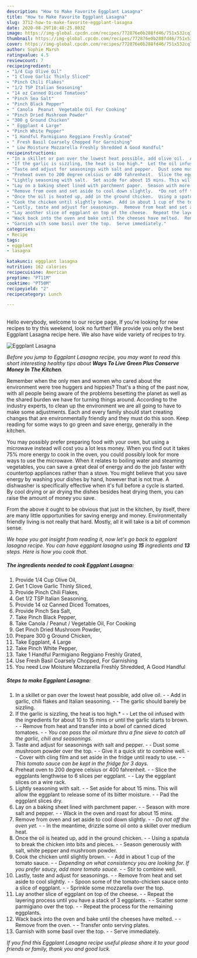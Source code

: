 ```yaml
---
description: "How to Make Favorite Eggplant Lasagna"
title: "How to Make Favorite Eggplant Lasagna"
slug: 3712-how-to-make-favorite-eggplant-lasagna
date: 2020-08-29T10:48:25.803Z
image: https://img-global.cpcdn.com/recipes/772876e0b288fd46/751x532cq70/eggplant-lasagna-recipe-main-photo.jpg
thumbnail: https://img-global.cpcdn.com/recipes/772876e0b288fd46/751x532cq70/eggplant-lasagna-recipe-main-photo.jpg
cover: https://img-global.cpcdn.com/recipes/772876e0b288fd46/751x532cq70/eggplant-lasagna-recipe-main-photo.jpg
author: Sophie Marsh
ratingvalue: 4.5
reviewcount: 7
recipeingredient:
- "1/4 Cup Olive Oil"
- "1 Clove Garlic Thinly Sliced"
- "Pinch Chili Flakes"
- "1/2 TSP Italian Seasoning"
- "14 oz Canned Diced Tomatoes"
- "Pinch Sea Salt"
- "Pinch Black Pepper"
- " Canola  Peanut  Vegetable Oil For Cooking"
- "Pinch Dried Mushroom Powder"
- "300 g Ground Chicken"
- " Eggplant 4 Large"
- "Pinch White Pepper"
- "1 Handful Parmigiano Reggiano Freshly Grated"
- " Fresh Basil Coarsely Chopped For Garnishing"
- " Low Moisture Mozzarella Freshly Shredded A Good Handful"
recipeinstructions:
- "In a skillet or pan over the lowest heat possible, add olive oil.  Add in garlic, chili flakes and Italian seasoning.  The garlic should barely be sizzling."
- "If the garlic is sizzling, the heat is too high.*  Let the oil infused with the ingredients for about 10 to 15 mins or until the garlic starts to brown.  Remove from heat and transfer into a bowl of canned diced tomatoes.  *You can pass the oil mixture thru a fine sieve to catch all the garlic, chili and seasonings.*"
- "Taste and adjust for seasonings with salt and pepper.  Dust some mushroom powder over the top.  Give it a quick stir to combine well.  Cover with cling film and set aside in the fridge until ready to use.  *This tomato sauce can be kept in the fridge for 3 days.*"
- "Preheat oven to 200 degree celsius or 400 fahrenheit.  Slice the eggplants lengthwise to 6 slices per eggplant.  Lay the eggplant slices on a wire rack."
- "Lightly seasoning with salt.  Set aside for about 15 mins. This will allow the eggplant to release some of its bitter moisture.  Pad the eggplant slices dry."
- "Lay on a baking sheet lined with parchment paper.  Season with more salt and pepper.  Wack in the oven and roast for about 15 mins."
- "Remove from oven and set aside to cool down slightly.  *Do not off the oven yet.*  In the meantime, drizzle some oil onto a skillet over medium heat."
- "Once the oil is heated up, add in the ground chicken.  Using a spatula to break the chicken into bits and pieces.  Season generously with salt, white pepper and mushroom powder."
- "Cook the chicken until slightly brown.  Add in about 1 cup of the tomato sauce.  *Depending on what consistency you are looking for. If you prefer saucy, add more tomato sauce.*  Stir to combine well."
- "Lastly, taste and adjust for seasonings.  Remove from heat and set aside to cool slightly.  Spoon some of the tomato-chicken sauce onto a slice of eggplant.  Sprinkle some mozzarella over the top."
- "Lay another slice of eggplant on top of the cheese.  Repeat the layering process until you have a stack of 3 eggplants.  Scatter some parmigiano over the top.  Repeat the process for the remaining eggplants."
- "Wack back into the oven and bake until the cheeses have melted.  Remove from the oven.  Transfer onto serving plates."
- "Garnish with some basil over the top.  Serve immediately."
categories:
- Recipe
tags:
- eggplant
- lasagna

katakunci: eggplant lasagna 
nutrition: 162 calories
recipecuisine: American
preptime: "PT11M"
cooktime: "PT50M"
recipeyield: "2"
recipecategory: Lunch

---
```

<br>
Hello everybody, welcome to our recipe page, If you're looking for new recipes to try this weekend, look no further! We provide you only the best Eggplant Lasagna recipe here. We also have wide variety of recipes to try.
<br>


![Eggplant Lasagna](https://img-global.cpcdn.com/recipes/772876e0b288fd46/751x532cq70/eggplant-lasagna-recipe-main-photo.jpg)

<i>Before you jump to Eggplant Lasagna recipe, you may want to read this short interesting healthy tips about 
<strong>Ways To Live Green Plus Conserve Money In The Kitchen</strong>.</i>
</br>

Remember when the only men and women who cared about the environment were tree huggers and hippies? That's a thing of the past now, with all people being aware of the problems besetting the planet as well as the shared burden we have for turning things around. According to the industry experts, to clean up the environment we are all going to have to make some adjustments. Each and every family should start creating changes that are environmentally friendly and they must do this soon. Keep reading for some ways to go green and save energy, generally in the kitchen.

You may possibly prefer preparing food with your oven, but using a microwave instead will cost you a lot less money. When you find out it takes 75% more energy to cook in the oven, you could possibly look for more ways to use the microwave. When it relates to boiling water and steaming vegetables, you can save a great deal of energy and do the job faster with countertop appliances rather than a stove. You might believe that you save energy by washing your dishes by hand, however that is not true. A dishwasher is specifically effective when it's full before a cycle is started. By cool drying or air drying the dishes besides heat drying them, you can raise the amount of money you save.

From the above it ought to be obvious that just in the kitchen, by itself, there are many little opportunities for saving energy and money. Environmentally friendly living is not really that hard. Mostly, all it will take is a bit of common sense.


<i>We hope you got insight from reading it, now let's go back to eggplant lasagna recipe. You can have eggplant lasagna using <strong>15</strong> ingredients and <strong>13</strong> steps. Here is how you cook that.
</i>

##### The ingredients needed to cook Eggplant Lasagna:

1. Provide 1/4 Cup Olive Oil,
1. Get 1 Clove Garlic Thinly Sliced,
1. Provide Pinch Chili Flakes,
1. Get 1/2 TSP Italian Seasoning,
1. Provide 14 oz Canned Diced Tomatoes,
1. Provide Pinch Sea Salt,
1. Take Pinch Black Pepper,
1. Take  Canola / Peanut / Vegetable Oil, For Cooking
1. Get Pinch Dried Mushroom Powder,
1. Prepare 300 g Ground Chicken,
1. Take  Eggplant, 4 Large
1. Take Pinch White Pepper,
1. Take 1 Handful Parmigiano Reggiano Freshly Grated,
1. Use  Fresh Basil Coarsely Chopped, For Garnishing
1. You need  Low Moisture Mozzarella Freshly Shredded, A Good Handful


##### Steps to make Eggplant Lasagna:

1. In a skillet or pan over the lowest heat possible, add olive oil. -  - Add in garlic, chili flakes and Italian seasoning. -  - The garlic should barely be sizzling.
1. If the garlic is sizzling, the heat is too high.* -  - Let the oil infused with the ingredients for about 10 to 15 mins or until the garlic starts to brown. -  - Remove from heat and transfer into a bowl of canned diced tomatoes. -  - *You can pass the oil mixture thru a fine sieve to catch all the garlic, chili and seasonings.*
1. Taste and adjust for seasonings with salt and pepper. -  - Dust some mushroom powder over the top. -  - Give it a quick stir to combine well. -  - Cover with cling film and set aside in the fridge until ready to use. -  - *This tomato sauce can be kept in the fridge for 3 days.*
1. Preheat oven to 200 degree celsius or 400 fahrenheit. -  - Slice the eggplants lengthwise to 6 slices per eggplant. -  - Lay the eggplant slices on a wire rack.
1. Lightly seasoning with salt. -  - Set aside for about 15 mins. This will allow the eggplant to release some of its bitter moisture. -  - Pad the eggplant slices dry.
1. Lay on a baking sheet lined with parchment paper. -  - Season with more salt and pepper. -  - Wack in the oven and roast for about 15 mins.
1. Remove from oven and set aside to cool down slightly. -  - *Do not off the oven yet.* -  - In the meantime, drizzle some oil onto a skillet over medium heat.
1. Once the oil is heated up, add in the ground chicken. -  - Using a spatula to break the chicken into bits and pieces. -  - Season generously with salt, white pepper and mushroom powder.
1. Cook the chicken until slightly brown. -  - Add in about 1 cup of the tomato sauce. -  - *Depending on what consistency you are looking for. If you prefer saucy, add more tomato sauce.* -  - Stir to combine well.
1. Lastly, taste and adjust for seasonings. -  - Remove from heat and set aside to cool slightly. -  - Spoon some of the tomato-chicken sauce onto a slice of eggplant. -  - Sprinkle some mozzarella over the top.
1. Lay another slice of eggplant on top of the cheese. -  - Repeat the layering process until you have a stack of 3 eggplants. -  - Scatter some parmigiano over the top. -  - Repeat the process for the remaining eggplants.
1. Wack back into the oven and bake until the cheeses have melted. -  - Remove from the oven. -  - Transfer onto serving plates.
1. Garnish with some basil over the top. -  - Serve immediately.


<i>If you find this Eggplant Lasagna recipe useful please share it to your good friends or family, thank you and good luck.</i>
